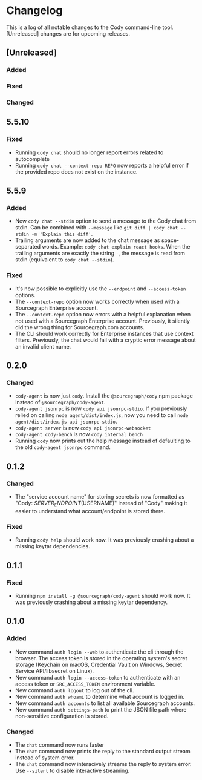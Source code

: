 # Changelog

This is a log of all notable changes to the Cody command-line tool. [Unreleased] changes are for upcoming releases.

## [Unreleased]

### Added

### Fixed

### Changed

## 5.5.10

### Fixed

- Running `cody chat` should no longer report errors related to autocomplete
- Running `cody chat --context-repo REPO` now reports a helpful error if the provided repo does not exist on the instance.

## 5.5.9

### Added

- New `cody chat --stdin` option to send a message to the Cody chat from stdin. Can be combined with `--message` like `git diff | cody chat --stdin -m 'Explain this diff'`.
- Trailing arguments are now added to the chat message as space-separated words. Example: `cody chat explain react hooks`. When the trailing arguments are exactly the string `-`, the message is read from stdin (equivalent to `cody chat --stdin`).

### Fixed

- It's now possible to explicitly use the `--endpoint` and `--access-token` options.
- The `--context-repo` option now works correctly when used with a Sourcegraph Enterprise account.
- The `--context-repo` option now errors with a helpful explanation when not used with a Sourcegraph Enterprise account. Previously, it silently did the wrong thing for Sourcegraph.com accounts.
- The CLI should work correctly for Enterprise instances that use context filters. Previously, the chat would fail with a cryptic error message about an invalid client name.

## 0.2.0

### Changed

- `cody-agent` is now just `cody`. Install the `@sourcegraph/cody` npm package instead of `@sourcegraph/cody-agent`.
- `cody-agent jsonrpc` is now `cody api jsonrpc-stdio`. If you previously relied on calling `node agent/dist/index.js`, now you need to call `node agent/dist/index.js api jsonrpc-stdio`.
- `cody-agent server` is now `cody api jsonrpc-websocket`
- `cody-agent cody-bench` is now `cody internal bench`
- Running `cody` now prints out the help message instead of defaulting to the old `cody-agent jsonrpc` command.

## 0.1.2

### Changed

- The "service account name" for storing secrets is now formatted as "Cody:
  $SERVER_ENDPOINT ($USERNAME)" instead of "Cody" making it easier to
  understand what account/endpoint is stored there.

### Fixed

- Running `cody help` should work now. It was previously crashing about a missing keytar dependencies.

## 0.1.1
### Fixed

- Running `npm install -g @sourcegraph/cody-agent` should work now. It was previously crashing about a missing keytar dependency.

## 0.1.0

### Added

- New command `auth login --web` to authenticate the cli through the browser. The access token is stored in the operating system's secret storage (Keychain on macOS, Credential Vault on Windows, Secret Service API/libsecret on Linux).
- New command `auth login --access-token` to authenticate with an access token or `SRC_ACCESS_TOKEN` environment variable.
- New command `auth logout` to log out of the cli.
- New command `auth whoami` to determine what account is logged in.
- New command `auth accounts` to list all available Sourcegraph accounts.
- New command `auth settings-path` to print the JSON file path where non-sensitive configuration is stored.

### Changed

- The `chat` command now runs faster
- The `chat` command now prints the reply to the standard output stream instead of system error.
- The `chat` command now interacively streams the reply to system error. Use `--silent` to disable interactive streaming.
